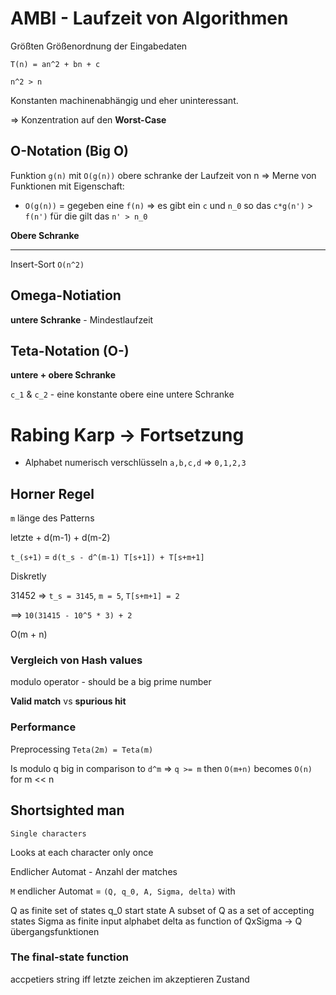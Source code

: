 # AMBI - Laufzeit von Algorithmen

Größten Größenordnung der Eingabedaten

`T(n) = an^2 + bn + c`

`n^2 > n`

Konstanten machinenabhängig und eher uninteressant.

=> Konzentration auf den **Worst-Case**

## O-Notation (Big O)

Funktion `g(n)` mit `O(g(n))` obere schranke der Laufzeit von n => Merne von Funktionen mit Eigenschaft:

 * `O(g(n))` = gegeben eine `f(n)` => es gibt ein `c` und `n_0` so das `c*g(n')` > `f(n')` für die gilt das `n' > n_0`

**Obere Schranke**

-----------

Insert-Sort `O(n^2)`

## Omega-Notiation

**untere Schranke** - Mindestlaufzeit

## Teta-Notation (O-)

**untere + obere Schranke**

`c_1` & `c_2` - eine konstante obere eine untere Schranke

# Rabing Karp -> Fortsetzung

* Alphabet numerisch verschlüsseln `a,b,c,d` => `0,1,2,3`

## **Horner Regel**

`m` länge des Patterns

letzte + d(m-1) + d(m-2)

`t_(s+1)` = `d(t_s - d^(m-1) T[s+1]) + T[s+m+1]`

Diskretly

31452 => `t_s = 3145`, `m = 5`, `T[s+m+1] = 2`

==> `10(31415 - 10^5 * 3) + 2`

O(m + n)

### Vergleich von Hash values

modulo operator - should be a big prime number

**Valid match** vs **spurious hit**

### Performance

Preprocessing `Teta(2m) = Teta(m)`

Is modulo q big in comparison to `d^m` => `q >= m` then `O(m+n)` becomes `O(n)` for m << n

## Shortsighted man

`Single characters`

Looks at each character only once

Endlicher Automat - Anzahl der matches

`M` endlicher Automat = `(Q, q_0, A, Sigma, delta)` with

Q as finite set of states
q_0 start state
A subset of Q as a set of accepting states
Sigma as finite input alphabet
delta as function of QxSigma -> Q übergangsfunktionen

### The final-state function

accpetiers string iff letzte zeichen im akzeptieren Zustand